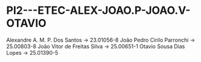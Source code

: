 # PI2---ETEC-ALEX-JOAO.P-JOAO.V-OTAVIO 

Alexandre A. M. P. Dos Santos -> 23.01056-8
João Pedro Cirilo Parronchi -> 25.00803-8
João Vitor de Freitas Silva -> 25.00651-1
Otavio Sousa Dias Lopes -> 25.01390-5
